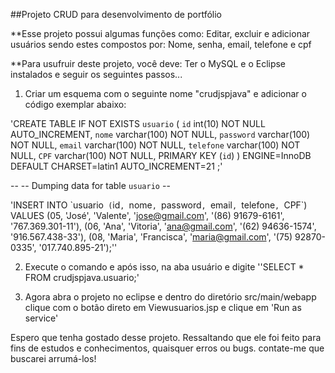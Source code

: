 ##Projeto CRUD para desenvolvimento de portfólio

**Esse projeto possui algumas funções como: Editar, excluir e adicionar usuários sendo estes compostos por: Nome, senha, email, telefone e cpf

**Para usufruir deste projeto, você deve: Ter o MySQL e o Eclipse instalados e seguir os seguintes passos...

1. Criar um esquema com o seguinte nome "crudjspjava" e adicionar o código exemplar abaixo:

'CREATE TABLE IF NOT EXISTS `usuario` (
  `id` int(10) NOT NULL AUTO_INCREMENT,
  `nome` varchar(100) NOT NULL,
  `password` varchar(100) NOT NULL,
  `email` varchar(100) NOT NULL,
  `telefone` varchar(100) NOT NULL,
  `CPF` varchar(100) NOT NULL,
  PRIMARY KEY (`id`)
) ENGINE=InnoDB  DEFAULT CHARSET=latin1 AUTO_INCREMENT=21 ;'

\--
\-- Dumping data for table `usuario`
\--

'INSERT INTO \`usuario` (`id`, `nome`, `password`, `email`, `telefone`, `CPF`) VALUES
(05, 'José', 'Valente', 'jose@gmail.com', '(86) 91679-6161', '767.369.301-11'),
(06, 'Ana', 'Vitoria', 'ana@gmail.com', '(62) 94636-1574', '916.567.438-33'),
(08, 'Maria', 'Francisca', 'maria@gmail.com', '(75) 92870-0335', '017.740.895-21');''

2. Execute o comando
e após isso, na aba usuário e digite ''SELECT * FROM crudjspjava.usuario;'

3. Agora abra o projeto no eclipse e dentro do diretório src/main/webapp clique com o botão direto em Viewusuarios.jsp e clique em 'Run as service'

Espero que tenha gostado desse projeto. Ressaltando que ele foi feito para fins de estudos e conhecimentos, quaisquer erros ou bugs. contate-me que buscarei arrumá-los!
